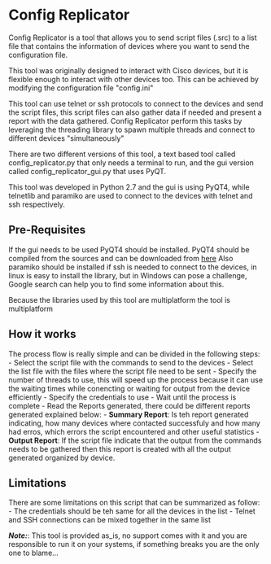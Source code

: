 # Config Replicator

Config Replicator is a tool that allows you to send script files (.src) to a list file that contains the information of
devices where you want to send the configuration file.

This tool was originally designed to interact with Cisco devices, but it is flexible enough to interact with other devices too.
This can be achieved by modifying the configuration file "config.ini"

This tool can use telnet or ssh protocols to connect to the devices and send the script files, this script files can also
gather data if needed and present a report with the data gathered. Config Replicator perform this tasks by leveraging the
threading library to spawn multiple threads and connect to different devices "simultaneously"

There are two different versions of this tool, a text based tool called config_replicator.py that only needs a terminal 
to run, and the gui version called config_replicator_gui.py that uses PyQT.

This tool was developed in Python 2.7 and the gui is using PyQT4, while telnetlib and paramiko are used to connect to the
devices with telnet and ssh respectively.

## Pre-Requisites
If the gui needs to be used PyQT4 should be installed. PyQT4 should be compiled from the sources and can be downloaded from [here](https://www.riverbankcomputing.com/software/pyqt/download)
Also paramiko should be installed if ssh is needed to connect to the devices, in linux is easy to install the library,
but in Windows can pose a challenge, Google search can help you to find some information about this.

Because the libraries used by this tool are multiplatform the tool is multiplatform

## How it works
The process flow is really simple and can be divided in the following steps:
    - Select the script file with the commands to send to the devices
    - Select the list file with the files where the script file need to be sent
    - Specify the number of threads to use, this will speed up the process because it can use the waiting times while 
    conencting
    or waiting for output from the device efficiently
    - Specify the credentials to use 
    - Wait until the process is complete
    - Read the Reports generated, there could be different reports generated explained below:
        - **Summary Report**: Is teh report generated indicating, how many devices where contacted successfuly and how many had erros,
        which errors the script encountered and other useful statistics
        - **Output Report**: If the script file indicate that the output from the commands needs to be gathered then this report is created
        with all the output generated organized by device.

## Limitations
There are some limitations on this script that can be summarized as follow:
    - The credentials should be teh same for all the devices in the list
    - Telnet and SSH connections can be mixed together in the same list


**_Note:_**: This tool is provided as_is, no support comes with it and you are responsible to run it on your systems, if something breaks you are the only one to blame...
